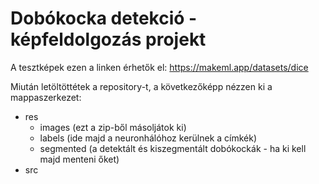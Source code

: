 # Dobókocka detekció - képfeldolgozás projekt

A tesztképek ezen a linken érhetők el: https://makeml.app/datasets/dice

Miután letöltöttétek a repository-t, a következőképp nézzen ki a mappaszerkezet:
 - res
    - images (ezt a zip-ből másoljátok ki)
    - labels (ide majd a neuronhálóhoz kerülnek a címkék)
    - segmented (a detektált és kiszegmentált dobókockák - ha ki kell majd menteni őket)
 - src
